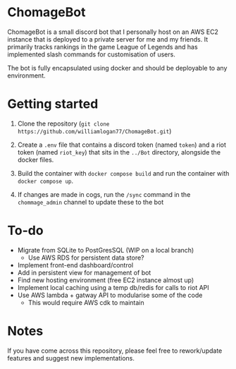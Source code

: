 # ChomageBot

ChomageBot is a small discord bot that I personally host on an AWS EC2 instance that is deployed to a private server for me and my friends. It primarily tracks rankings in the game League of Legends and has implemented slash commands for customisation of users.

The bot is fully encapsulated using docker and should be deployable to any environment.


# Getting started

1. Clone the repository (`git clone https://github.com/williamlogan77/ChomageBot.git`)

2. Create a `.env` file that contains a discord token (named `token`) and a riot token (named `riot_key`) that sits in the `../Bot` directory, alongside the docker files.

3. Build the container with `docker compose build` and run the container with `docker compose up`.

4. If changes are made in cogs, run the `/sync` command in the `chommage_admin` channel to update these to the bot

# To-do

* Migrate from SQLite to PostGresSQL (WIP on a local branch)
  * Use AWS RDS for persistent data store?
* Implement front-end dashboard/control
* Add in persistent view for management of bot
* Find new hosting environment (free EC2 instance almost up)
* Implement local caching using a temp db/redis for calls to riot API
* Use AWS lambda + gatway API to modularise some of the code
  * This would require AWS cdk to maintain

# Notes

If you have come across this repository, please feel free to rework/update features and suggest new implementations.


